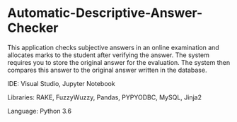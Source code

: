 # Automatic-Descriptive-Answer-Checker

This application checks subjective answers in an online examination and allocates marks to the student after verifying the answer. The system requires you to store the original answer for the evaluation. The system then compares this answer to the original answer written in the database.

IDE: Visual Studio, Jupyter Notebook

Libraries: RAKE, FuzzyWuzzy, Pandas, PYPYODBC, MySQL, Jinja2

Language: Python 3.6
